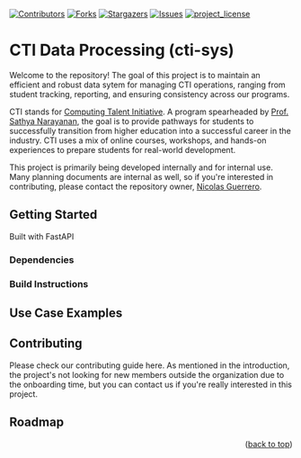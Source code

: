 <!--Based on Best README Template -->
<!--See: https://github.com/othneildrew/Best-README-Template/pull/73-->
<a id="readme-top"></a>

<!-- PROJECT SHIELDS -->
[![Contributors][contributors-shield]][contributors-url]
[![Forks][forks-shield]][forks-url]
[![Stargazers][stars-shield]][stars-url]
[![Issues][issues-shield]][issues-url]
[![project_license][license-shield]][license-url]

<!-- Introduction -->
# CTI Data Processing (cti-sys)
Welcome to the repository! The goal of this project is to maintain an efficient and robust data sytem for managing CTI operations, ranging from student tracking, reporting, and ensuring consistency across our programs.

CTI stands for [Computing Talent Initiative][website-url]. A program spearheaded by [Prof. Sathya Narayanan][director-url], the goal is to provide pathways for students to successfully transition from higher education into a successful career in the industry. CTI uses a mix of online courses, workshops, and hands-on experiences to prepare students for real-world development.

This project is primarily being developed internally and for internal use. Many planning documents are internal as well, so if you're interested in contributing, please contact the repository owner, [Nicolas Guerrero][owner-email].

## Getting Started
Built with FastAPI

### Dependencies

### Build Instructions

## Use Case Examples

## Contributing
Please check our contributing guide here. As mentioned in the introduction, the project's not looking for new members outside the organization due to the onboarding time, but you can contact us if you're really interested in this project.

## Roadmap

<p align="right">(<a href="#readme-top">back to top</a>)</p>

<!-- MARKDOWN LINKS & IMAGES -->
<!-- https://www.markdownguide.org/basic-syntax/#reference-style-links -->

<!-- Top Shield Links -->
[contributors-shield]: https://img.shields.io/github/contributors/github_username/repo_name.svg?style=for-the-badge
[contributors-url]: https://github.com/github_username/repo_name/graphs/contributors
[forks-shield]: https://img.shields.io/github/forks/github_username/repo_name.svg?style=for-the-badge
[forks-url]: https://github.com/github_username/repo_name/network/members
[stars-shield]: https://img.shields.io/github/stars/github_username/repo_name.svg?style=for-the-badge
[stars-url]: https://github.com/github_username/repo_name/stargazers
[issues-shield]: https://img.shields.io/github/issues/github_username/repo_name.svg?style=for-the-badge
[issues-url]: https://github.com/github_username/repo_name/issues
[license-shield]: https://img.shields.io/github/license/github_username/repo_name.svg?style=for-the-badge
[license-url]: https://github.com/github_username/repo_name/blob/master/LICENSE.txt

<!-- Logos & Site Links -->
[Next.js]: https://img.shields.io/badge/next.js-000000?style=for-the-badge&logo=nextdotjs&logoColor=white
[Next-url]: https://nextjs.org/

[Fast-API]: https://fastapi.tiangolo.com/img/logo-margin/logo-teal.png
[Fast-API-url]: https://fastapi.tiangolo.com/

<!-- Contact URLs -->
[website-url]: https://computingtalentinitiative.org/accelerate/
[director-url]: https://www.linkedin.com/in/sathyanarayanan6/
[owner-email]: mailto:nicguerrero@csumb.edu